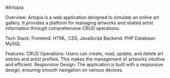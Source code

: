 #Artopia

Overview:
Artopia is a web application designed to simulate an online art gallery. It provides a platform for managing artworks and related artist information through comprehensive CRUD operations.

Tech Stack:
Frontend: HTML, CSS, JavaScript
Backend: PHP
Database: MySQL

Features:
CRUD Operations: Users can create, read, update, and delete art entries and artist profiles. This makes the management of artworks intuitive and efficient.
Responsive Design: The application is built with a responsive design, ensuring smooth navigation on various devices.
